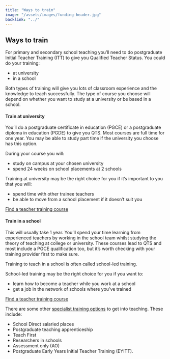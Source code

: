 ```yaml
---
title: "Ways to train"
image: "/assets/images/funding-header.jpg"
backlink: "../"
---
```

 
 <div class="content__right">
 </div>
 
 
 <div class="content__left">
 
 <h2>Ways to train</h2>
 
 <p>
      For primary and secondary school teaching you’ll need to do postgraduate Initial Teacher Training (ITT) to give you Qualified Teacher Status. You could do your training:
    </p>
    <ul>
      <li>at university</li>
      <li>in a school</li>
    </ul>
    <p>
      Both types of training will give you lots of classroom experience and the knowledge to teach successfully. The type of course you choose will depend on whether you want to study at a university or be based in a school.
    </p>
    <h4 id="train-at-university">Train at university</h4>
    <p>
      You’ll do a postgraduate certificate in education (PGCE) or a postgraduate diploma in education (PGDE) to give you QTS. Most courses are full time for one year. You may be able to study part time if the university you choose has this option.
    </p>
    <p>
      During your course you will:
    </p>
    <ul>
      <li>study on campus at your chosen university</li>
      <li>spend 24 weeks on school placements at 2 schools</li>
    </ul>
    <p>
      Training at university may be the right choice for you if it’s important to you that you will:
    </p>
    <ul>
      <li>spend time with other trainee teachers</li>
      <li>be able to move from a school placement if it doesn’t suit you</li>
    </ul>
    <p>
      <a href="https://www.gov.uk/find-postgraduate-teacher-training-courses" target="_blank">Find a teacher training course</a>
    </p>
    <h4 id="train-in-a-school">Train in a school</h4>
    <p>
      This will usually take 1 year. You’ll spend your time learning from experienced teachers by working in the school team whilst studying the theory of teaching at college or university.  These courses lead to QTS and most include a PGCE qualification too, but it’s worth checking with your training provider first to make sure. 
    </p>
    <p>
      Training to teach in a school is often called school-led training.
    </p>
    <p>
      School-led training may be the right choice for you if you want to:
    </p>
    <ul>
      <li>learn how to become a teacher while you work at a school</li>
      <li>get a job in the network of schools where you’ve trained</li>
    </ul>
    <p>
      <a href="https://www.gov.uk/find-postgraduate-teacher-training-courses" target="_blank">Find a teacher training course</a>
    </p>
    <p>
      There are some other <a href="./if-you-need-to-get-the-right-qualifications#specialist-ways-to-get-into-teaching">specialist training options</a> to get into teaching. These include:</p>
      <ul>
        <li>School Direct salaried places</li>
        <li>Postgraduate teaching apprenticeship</li>
        <li>Teach First</li>
        <li>Researchers in schools</li>
        <li>Assessment only (AO)</li>
        <li>Postgraduate Early Years Initial Teacher Training (EYITT).</li>
      </ul>
    </p>
        </ul>
       </p>
</div>
